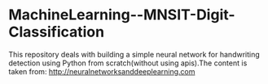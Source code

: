 # MachineLearning--MNSIT-Digit-Classification

This repository deals with building a simple neural network for handwriting detection using Python from scratch(without using apis).The content is taken from: http://neuralnetworksanddeeplearning.com

